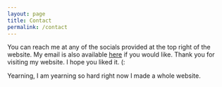 ```yaml
---
layout: page
title: Contact
permalink: /contact
---
```


You can reach me at any of the socials provided at the top right of the website. My email is also available [here](a3.ponce@gmail.com) if you would like. 
Thank you for visiting my website. I hope you liked it. (:





























Yearning, I am yearning so hard right now I made a whole website.

